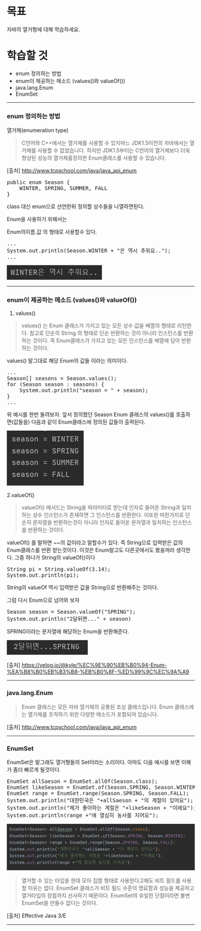 # 목표

자바의 열거형에 대해 학습하세요.

# 학습할 것

- enum 정의하는 방법
- enum이 제공하는 메소드 (values()와 valueOf())
- java.lang.Enum
- EnumSet

---


### enum 정의하는 방법

열거체(enumeration type)
> C언어와 C++에서는 열거체를 사용할 수 있지마느 JDK1.5이전의 자바에서는 열거체를 사용할 수 없었습니다.
> 하지만 JDK1.5부터는 C언어의 열거체보다 더욱 향상된 성능의 열거체를정의한 Enum클래스를 사용할 수 있습니다.

[출처] <http://www.tcpschool.com/java/java_api_enum>

<pre>
public enum Season {
    WINTER, SPRING, SUMMER, FALL
}
</pre>

class 대신 enum으로 선언한뒤 정의할 상수들을 나열하면된다.

Enum을 사용하기 위해서는

Enum의이름.값 의 형태로 사용할수 있다.

<pre>
...
System.out.println(Season.WINTER + "은 역시 추워요..");
...
</pre>

![Alt text](./img/usecase.PNG)

---

### enum이 제공하는 메소드 (values()와 valueOf())

1. values()
> values() 는 Enum 클래스가 가지고 있는 모든 상수 값을 배열의 형태로 리턴한다.
> 참고로 단순히 String 의 형태로 단순 반환하는 것이 아니라 인스턴스를 반환하는 것이다.
> 즉 Enum클래스가 가지고 있는 모든 인스턴스를 배열에 담아 반환하는 것이다.

values() 말그대로 해당 Enum의 값들 이라는 의미이다.

<pre>
...
Season[] seasons = Season.values();
for (Season season : seasons) {
    System.out.println("season = " + season);
}
...
</pre>

위 예시를 한번 돌려보자.
앞서 정의했던 Season Enum 클래스의 values()를 호출하면(값들을) 다음과 같이 Enum클래스에 정의된 값들이 출력된다.

![Alt text](./img/seasonResult.PNG)

2.valueOf()
> valueOf() 메서드는 String을 파라미터로 받는데 인자로 들어온 String과 일치하는 상수 인스턴스가 존재하면 그 인스턴스를 반환한다.
> 이또한 마찬가지로 단순히 문자열을 반환하는것이 아니라 인자로 들어온 문자열과 일치하는 인스턴스를 반환하는 것이다.

valueOf() 를 말하면 ~~의 값이라고 말할수가 있다. 즉 String으로 입력받은 값의 Enum클래스를 반환 받는것이다.
이것은 Enum말고도 다른곳에서도 봤을꺼라 생각한다. 그중 하나가 String의 valueOf()이다

<pre>
String pi = String.valueOf(3.14);
System.out.println(pi);
</pre>

String의 valueOf 역시 입력받은 값을 String으로 반환해주는 것이다.

그럼 다시 Enum으로 넘어와 보자

<pre>
Season season = Season.valueOf("SPRING");
System.out.println("2달뒤면..." + season)
</pre>

SPRING이라는 문자열에 해당하는 Enum을 반환해준다.

![Alt text](./img/after2month.PNG)

[출처] <https://velog.io/@kyle/%EC%9E%90%EB%B0%94-Enum-%EA%B8%B0%EB%B3%B8-%EB%B0%8F-%ED%99%9C%EC%9A%A9>

---

### java.lang.Enum

> Enum 클래스는 모든 자바 열거체의 공통된 조상 클래스입니다.
> Enum 클래스에는 열거체를 조작하기 위한 다양한 메소드가 포함되어 있습니다.

[출처] <http://www.tcpschool.com/java/java_api_enum>

---

### EnumSet

EnumSet은 말그래도 열거형들의 Set이라는 소리이다.
아마도 다음 예시를 보면 이해가 좀더 빠르게 될것이다.

<pre>
EnumSet<Season> allSaeson = EnumSet.allOf(Season.class);
EnumSet<Season> likeSeason = EnumSet.of(Season.SPRING, Season.WINTER);
EnumSet<Season> range = EnumSet.range(Season.SPRING, Season.FALL);
System.out.println("대한민국은 "+allSaeson + "의 계절이 있어요");
System.out.println("제가 좋아하는 계절은 "+likeSeason + "이에요");
System.out.println(range +"에 열심히 농사를 지어요");
</pre>

![Alt text](./img/enumset.PNG)

> 열거할 수 있는 타입을 한데 모아 집합 형태로 사용한다고해도 비트 필드를 사용할 이유는 없다.
> EnumSet 클래스가 비트 필드 수준의 명료함과 성능을 제공하고 열거타입의 장점까지 선사하기 때문이다.
> EnumSet의 유일한 단점이라면 불변 EnumSet을 만들수 없다는 것이다.  

[출처] Effective Java 3/E

---

